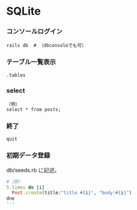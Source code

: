 # SQLite

### コンソールログイン
```
rails db  # （dbconsoleでも可）
```
### テーブル一覧表示
```
.tables
```
### select
```
（例）
select * from posts;
```
### 終了
```
quit
```
### 初期データ登録
db/seeds.rb に記述。
```rb
#（例）
5.times do |i|
  Post.create(title:"title #{i}", "body:#{i}")
dne
'''
